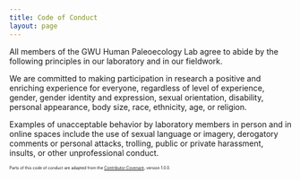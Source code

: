 ```yaml
---
title: Code of Conduct
layout: page
---
```



All members of the GWU Human Paleoecology Lab agree to abide by the following principles in our laboratory and in our fieldwork.

We are committed to making participation in research a positive and enriching experience for everyone, regardless of level of experience, gender, gender identity and expression, sexual orientation, disability, personal appearance, body size, race, ethnicity, age, or religion.

Examples of unacceptable behavior by laboratory members in person and in online spaces include the use of sexual language or imagery, derogatory comments or personal attacks, trolling, public or private harassment, insults, or other unprofessional conduct.

   
<span style="font-size:50%">Parts of this code of conduct are adapted from the [Contributor Covenant](http://contributor-covenant.org), version 1.0.0.</span>